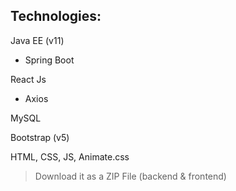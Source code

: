 ## Technologies:

Java EE (v11)
 - Spring Boot

React Js
 - Axios

MySQL

Bootstrap (v5)

HTML, CSS, JS, Animate.css


> Download it as a ZIP File (backend & frontend)
